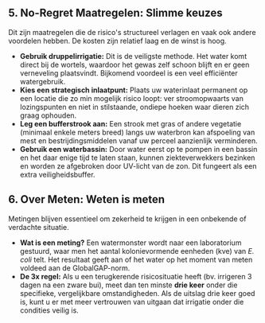 ## 5\. No-Regret Maatregelen: Slimme keuzes

Dit zijn maatregelen die de risico's structureel verlagen en vaak ook andere voordelen hebben. De kosten zijn relatief laag en de winst is hoog.

- **Gebruik druppelirrigatie:** Dit is de veiligste methode. Het water komt direct bij de wortels, waardoor het gewas zelf schoon blijft en er geen verneveling plaatsvindt. Bijkomend voordeel is een veel efficiënter watergebruik.
- **Kies een strategisch inlaatpunt:** Plaats uw waterinlaat permanent op een locatie die zo min mogelijk risico loopt: ver stroomopwaarts van lozingspunten en niet in stilstaande, ondiepe hoeken waar dieren zich graag ophouden.
- **Leg een bufferstrook aan:** Een strook met gras of andere vegetatie (minimaal enkele meters breed) langs uw waterbron kan afspoeling van mest en bestrijdingsmiddelen vanaf uw perceel aanzienlijk verminderen.
- **Gebruik een waterbassin:** Door water eerst op te pompen in een bassin en het daar enige tijd te laten staan, kunnen ziekteverwekkers bezinken en worden ze afgebroken door UV-licht van de zon. Dit fungeert als een extra veiligheidsbuffer.

## 6\. Over Meten: Weten is meten

Metingen blijven essentieel om zekerheid te krijgen in een onbekende of verdachte situatie.

- **Wat is een meting?** Een watermonster wordt naar een laboratorium gestuurd, waar men het aantal kolonievormende eenheden (kve) van _E. coli_ telt. Het resultaat geeft aan of het water op het moment van meten voldeed aan de GlobalGAP-norm.
- **De 3x regel:** Als u een terugkerende risicosituatie heeft (bv. irrigeren 3 dagen na een zware bui), meet dan ten minste **drie keer** onder die specifieke, vergelijkbare omstandigheden. Als de uitslag drie keer goed is, kunt u er met meer vertrouwen van uitgaan dat irrigatie onder die condities veilig is.